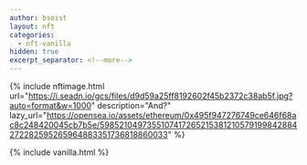 ```yaml
---
author: bsoist
layout: nft
categories:
  - nft-vanilla
hidden: true
excerpt_separator: <!--more-->
---
```

{% include nftimage.html 
url="https://i.seadn.io/gcs/files/d9d59a25ff8192602f45b2372c38ab5f.jpg?auto=format&w=1000"
description="And?"
lazy_url="https://opensea.io/assets/ethereum/0x495f947276749ce646f68ac8c248420045cb7b5e/5985210497355107417265215381210579199842884272282595265964883351736818860033"
%}


<!--more-->
{% include vanilla.html %}
